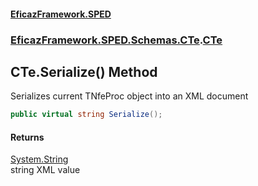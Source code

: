 #### [EficazFramework.SPED](EficazFrameworkSPED.md 'EficazFramework SPED')
### [EficazFramework.SPED.Schemas.CTe](EficazFramework.SPED.Schemas.CTe.md 'EficazFramework.SPED.Schemas.CTe').[CTe](EficazFramework.SPED.Schemas.CTe/CTe.md 'EficazFramework.SPED.Schemas.CTe.CTe')

## CTe.Serialize() Method

Serializes current TNfeProc object into an XML document

```csharp
public virtual string Serialize();
```

#### Returns
[System.String](https://docs.microsoft.com/en-us/dotnet/api/System.String 'System.String')  
string XML value